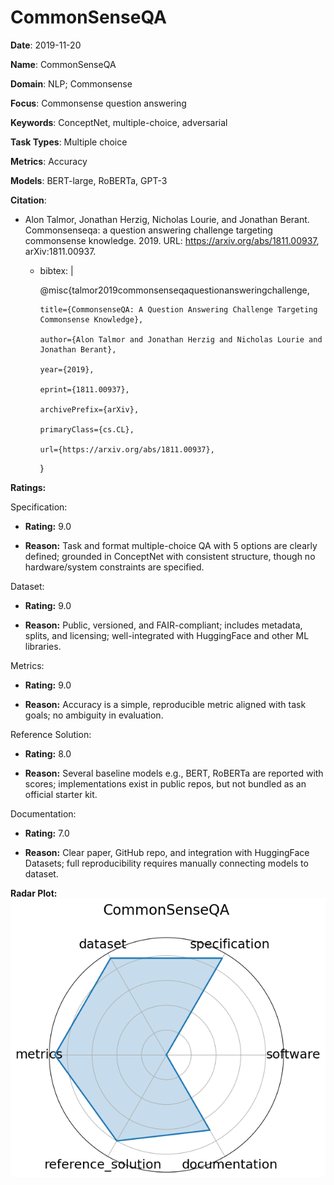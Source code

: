 # CommonSenseQA


**Date**: 2019-11-20


**Name**: CommonSenseQA


**Domain**: NLP; Commonsense


**Focus**: Commonsense question answering


**Keywords**: ConceptNet, multiple-choice, adversarial


**Task Types**: Multiple choice


**Metrics**: Accuracy


**Models**: BERT-large, RoBERTa, GPT-3


**Citation**:


- Alon Talmor, Jonathan Herzig, Nicholas Lourie, and Jonathan Berant. Commonsenseqa: a question answering challenge targeting commonsense knowledge. 2019. URL: https://arxiv.org/abs/1811.00937, arXiv:1811.00937.

  - bibtex: |

      @misc{talmor2019commonsenseqaquestionansweringchallenge,

        title={CommonsenseQA: A Question Answering Challenge Targeting Commonsense Knowledge}, 

        author={Alon Talmor and Jonathan Herzig and Nicholas Lourie and Jonathan Berant},

        year={2019},

        eprint={1811.00937},

        archivePrefix={arXiv},

        primaryClass={cs.CL},

        url={https://arxiv.org/abs/1811.00937}, 

      }



**Ratings:**


Specification:


  - **Rating:** 9.0


  - **Reason:** Task and format  multiple-choice QA with 5 options  are clearly defined; grounded in ConceptNet with consistent structure, though no hardware/system constraints are specified. 


Dataset:


  - **Rating:** 9.0


  - **Reason:** Public, versioned, and FAIR-compliant; includes metadata, splits, and licensing; well-integrated with HuggingFace and other ML libraries. 


Metrics:


  - **Rating:** 9.0


  - **Reason:** Accuracy is a simple, reproducible metric aligned with task goals; no ambiguity in evaluation. 


Reference Solution:


  - **Rating:** 8.0


  - **Reason:** Several baseline models  e.g., BERT, RoBERTa  are reported with scores; implementations exist in public repos, but not bundled as an official starter kit. 


Documentation:


  - **Rating:** 7.0


  - **Reason:** Clear paper, GitHub repo, and integration with HuggingFace Datasets; full reproducibility requires manually connecting models to dataset. 


**Radar Plot:**
 ![Commonsenseqa radar plot](../../tex/images/commonsenseqa_radar.png)